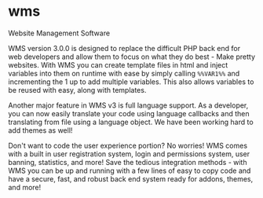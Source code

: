 # wms
Website Management Software

WMS version 3.0.0 is designed to replace the difficult PHP back end for web developers and allow them to focus on what they do best - Make pretty websites. With WMS you can create template files in html and inject variables into them on runtime with ease by simply calling `%%VAR1%%` and incrementing the 1 up to add multiple variables. This also allows variables to be reused with easy, along with templates.

Another major feature in WMS v3 is full language support. As a developer, you can now easily translate your code using language callbacks and then translating from file using a language object. We have been working hard to add themes as well!

Don't want to code the user experience portion? No worries! WMS comes with a built in user registration system, login and permissions system, user banning, statistics, and more! Save the tedious integration methods - with WMS you can be up and running with a few lines of easy to copy code and have a secure, fast, and robust back end system ready for addons, themes, and more!
